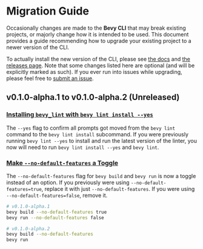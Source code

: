 # Migration Guide

Occasionally changes are made to the **Bevy CLI** that may break existing projects, or majorly change how it is intended to be used. This document provides a guide recommending how to upgrade your existing project to a newer version of the CLI.

To actually install the new version of the CLI, please see [the docs] and [the releases page]. Note that some changes listed here are optional (and will be explicitly marked as such). If you ever run into issues while upgrading, please feel free to [submit an issue].

[the docs]: https://thebevyflock.github.io/bevy_cli/cli/index.html
[the releases page]: https://github.com/TheBevyFlock/bevy_cli/releases
[submit an issue]: https://github.com/TheBevyFlock/bevy_cli/issues

## v0.1.0-alpha.1 to v0.1.0-alpha.2 (Unreleased)

### [Installing `bevy_lint` with `bevy lint install --yes`](https://github.com/TheBevyFlock/bevy_cli/pull/583)

The `--yes` flag to confirm all prompts got moved from the `bevy lint` command to the `bevy lint install` subcommand. If you were previously running `bevy lint --yes` to install and run the latest version of the linter, you now will need to run `bevy lint install --yes` and `bevy lint`.

### [Make `--no-default-features` a Toggle](https://github.com/TheBevyFlock/bevy_cli/pull/473)

The `--no-default-features` flag for `bevy build` and `bevy run` is now a toggle instead of an option. If you previously were using `--no-default-features=true`, replace it with just `--no-default-features`. If you were using `--no-default-features=false`, remove it.

```sh
# v0.1.0-alpha.1
bevy build --no-default-features true
bevy run --no-default-features false

# v0.1.0-alpha.2
bevy build --no-default-features
bevy run
```
